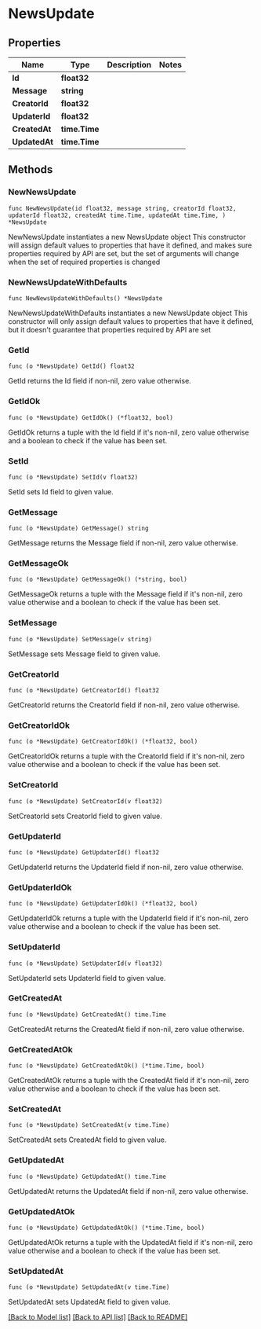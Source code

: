 # NewsUpdate

## Properties

Name | Type | Description | Notes
------------ | ------------- | ------------- | -------------
**Id** | **float32** |  | 
**Message** | **string** |  | 
**CreatorId** | **float32** |  | 
**UpdaterId** | **float32** |  | 
**CreatedAt** | **time.Time** |  | 
**UpdatedAt** | **time.Time** |  | 

## Methods

### NewNewsUpdate

`func NewNewsUpdate(id float32, message string, creatorId float32, updaterId float32, createdAt time.Time, updatedAt time.Time, ) *NewsUpdate`

NewNewsUpdate instantiates a new NewsUpdate object
This constructor will assign default values to properties that have it defined,
and makes sure properties required by API are set, but the set of arguments
will change when the set of required properties is changed

### NewNewsUpdateWithDefaults

`func NewNewsUpdateWithDefaults() *NewsUpdate`

NewNewsUpdateWithDefaults instantiates a new NewsUpdate object
This constructor will only assign default values to properties that have it defined,
but it doesn't guarantee that properties required by API are set

### GetId

`func (o *NewsUpdate) GetId() float32`

GetId returns the Id field if non-nil, zero value otherwise.

### GetIdOk

`func (o *NewsUpdate) GetIdOk() (*float32, bool)`

GetIdOk returns a tuple with the Id field if it's non-nil, zero value otherwise
and a boolean to check if the value has been set.

### SetId

`func (o *NewsUpdate) SetId(v float32)`

SetId sets Id field to given value.


### GetMessage

`func (o *NewsUpdate) GetMessage() string`

GetMessage returns the Message field if non-nil, zero value otherwise.

### GetMessageOk

`func (o *NewsUpdate) GetMessageOk() (*string, bool)`

GetMessageOk returns a tuple with the Message field if it's non-nil, zero value otherwise
and a boolean to check if the value has been set.

### SetMessage

`func (o *NewsUpdate) SetMessage(v string)`

SetMessage sets Message field to given value.


### GetCreatorId

`func (o *NewsUpdate) GetCreatorId() float32`

GetCreatorId returns the CreatorId field if non-nil, zero value otherwise.

### GetCreatorIdOk

`func (o *NewsUpdate) GetCreatorIdOk() (*float32, bool)`

GetCreatorIdOk returns a tuple with the CreatorId field if it's non-nil, zero value otherwise
and a boolean to check if the value has been set.

### SetCreatorId

`func (o *NewsUpdate) SetCreatorId(v float32)`

SetCreatorId sets CreatorId field to given value.


### GetUpdaterId

`func (o *NewsUpdate) GetUpdaterId() float32`

GetUpdaterId returns the UpdaterId field if non-nil, zero value otherwise.

### GetUpdaterIdOk

`func (o *NewsUpdate) GetUpdaterIdOk() (*float32, bool)`

GetUpdaterIdOk returns a tuple with the UpdaterId field if it's non-nil, zero value otherwise
and a boolean to check if the value has been set.

### SetUpdaterId

`func (o *NewsUpdate) SetUpdaterId(v float32)`

SetUpdaterId sets UpdaterId field to given value.


### GetCreatedAt

`func (o *NewsUpdate) GetCreatedAt() time.Time`

GetCreatedAt returns the CreatedAt field if non-nil, zero value otherwise.

### GetCreatedAtOk

`func (o *NewsUpdate) GetCreatedAtOk() (*time.Time, bool)`

GetCreatedAtOk returns a tuple with the CreatedAt field if it's non-nil, zero value otherwise
and a boolean to check if the value has been set.

### SetCreatedAt

`func (o *NewsUpdate) SetCreatedAt(v time.Time)`

SetCreatedAt sets CreatedAt field to given value.


### GetUpdatedAt

`func (o *NewsUpdate) GetUpdatedAt() time.Time`

GetUpdatedAt returns the UpdatedAt field if non-nil, zero value otherwise.

### GetUpdatedAtOk

`func (o *NewsUpdate) GetUpdatedAtOk() (*time.Time, bool)`

GetUpdatedAtOk returns a tuple with the UpdatedAt field if it's non-nil, zero value otherwise
and a boolean to check if the value has been set.

### SetUpdatedAt

`func (o *NewsUpdate) SetUpdatedAt(v time.Time)`

SetUpdatedAt sets UpdatedAt field to given value.



[[Back to Model list]](../README.md#documentation-for-models) [[Back to API list]](../README.md#documentation-for-api-endpoints) [[Back to README]](../README.md)


